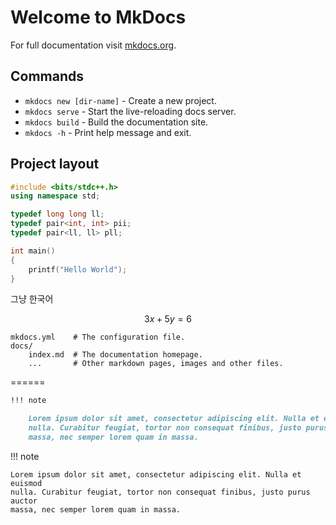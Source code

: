# Welcome to MkDocs

For full documentation visit [mkdocs.org](https://www.mkdocs.org).

## Commands

* `mkdocs new [dir-name]` - Create a new project.
* `mkdocs serve` - Start the live-reloading docs server.
* `mkdocs build` - Build the documentation site.
* `mkdocs -h` - Print help message and exit.

## Project layout

``` cpp
#include <bits/stdc++.h>
using namespace std;

typedef long long ll;
typedef pair<int, int> pii;
typedef pair<ll, ll> pll;

int main()
{
    printf("Hello World");
}
```

그냥 한국어

$$
3x+5y=6
$$

    mkdocs.yml    # The configuration file.
    docs/
        index.md  # The documentation homepage.
        ...       # Other markdown pages, images and other files.

======

``` markdown title="Admonition"
!!! note

    Lorem ipsum dolor sit amet, consectetur adipiscing elit. Nulla et euismod
    nulla. Curabitur feugiat, tortor non consequat finibus, justo purus auctor
    massa, nec semper lorem quam in massa.
```


!!! note

    Lorem ipsum dolor sit amet, consectetur adipiscing elit. Nulla et euismod
    nulla. Curabitur feugiat, tortor non consequat finibus, justo purus auctor
    massa, nec semper lorem quam in massa.